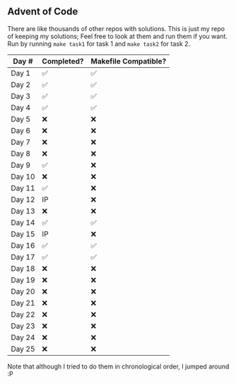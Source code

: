 ## Advent of Code 
There are like thousands of other repos with solutions. This is just my repo of keeping my solutions;
Feel free to look at them and run them if you want. Run by running `make task1` for task 1 and `make task2` for task 2.

| Day #  | Completed? | Makefile Compatible? | 
| --- | ------------- | --|
| Day 1  | ✅ | ✅ |
| Day 2  | ✅ | ✅ |
| Day 3  | ✅ | ✅ |
| Day 4  | ✅ | ✅ |
| Day 5  | ❌ | ❌ |
| Day 6  | ❌ | ❌ |
| Day 7  | ❌ | ❌ |
| Day 8  | ❌ | ❌ |
| Day 9  | ✅ | ❌ |
| Day 10  | ❌ | ❌ |
| Day 11 | ✅ | ❌ |
| Day 12  | IP | ❌ |
| Day 13  | ❌ | ❌ |
| Day 14  | ✅ | ✅ |
| Day 15  | IP | ❌ |
| Day 16  | ✅ | ✅ |
| Day 17  | ✅ | ✅ |
| Day 18  | ❌ | ❌ |
| Day 19  | ❌ | ❌ |
| Day 20  | ❌ | ❌ |
| Day 21 | ❌ | ❌ |
| Day 22 | ❌ | ❌ |
| Day 23 | ❌ | ❌ |
| Day 24 | ❌ | ❌ |
| Day 25 | ❌ | ❌ |


Note that although I tried to do them in chronological order, I jumped around :P

